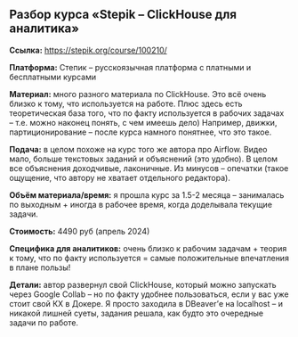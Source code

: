 ## Разбор курса «Stepik – ClickHouse для аналитика»


**Ссылка:**  https://stepik.org/course/100210/  

**Платформа:** Степик – русскоязычная платформа с платными и бесплатными курсами 

**Материал:** много разного материала по ClickHouse. Это всё очень близко к тому, что используется на работе. Плюс здесь есть теоретическая база того, что по факту используется в рабочих задачах – т.е. можно наконец понять, с чем имеешь дело) Например, движки, партиционирование – после курса намного понятнее, что это такое.

**Подача:** в целом похоже на курс того же автора про Airflow. Видео мало, больше текстовых заданий и объяснений (это удобно). В целом все объяснения доходчивые, лаконичные. Из минусов – опечатки (такое ощущение, что автору не хватает отдельного редактора).

**Объём материала/время:** я прошла курс за 1.5-2 месяца – занималась по выходным + иногда в рабочее время, когда доделывала текущие задачи.

**Стоимость:** 4490 руб (апрель 2024)

**Специфика для аналитиков:** очень близко к рабочим задачам + теория к тому, что по факту используется = самые положительные впечатления в плане пользы!

**Детали:** автор развернул свой ClickHouse, который можно запускать через Google Collab – но по факту удобнее пользоваться, если у вас уже стоит свой КХ в Докере. Я просто заходила в DBeaver’е на localhost – и никакой лишней суеты, задания решала, как будто это очередные задачи по работе.


